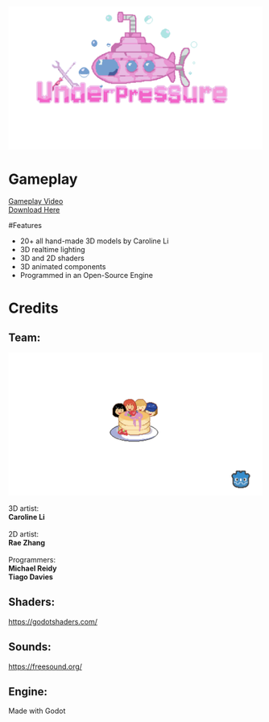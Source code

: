 ![Logo](sprites/menu_logo.png)

# Gameplay

[Gameplay Video](https://youtu.be/fzqlHD6k39g) </br>
[Download Here](https://tdavies.itch.io/under-pressure)

#Features
* 20+ all hand-made 3D models by Caroline Li
* 3D realtime lighting
* 3D and 2D shaders
* 3D animated components
* Programmed in an Open-Source Engine

# Credits
## Team:

![Team](sprites/splash.png)

3D artist: </br>**Caroline Li** </br></br>
2D artist: </br>**Rae Zhang** </br></br>
Programmers: </br>
**Michael Reidy** </br>
**Tiago Davies**

## Shaders:
https://godotshaders.com/

## Sounds:
https://freesound.org/

## Engine:
Made with Godot
